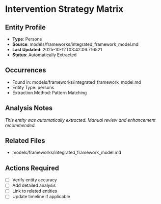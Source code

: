 # Intervention Strategy Matrix

## Entity Profile
- **Type**: Persons
- **Source**: models/frameworks/integrated_framework_model.md
- **Last Updated**: 2025-10-12T03:42:06.716521
- **Status**: Automatically Extracted

## Occurrences
- Found in: models/frameworks/integrated_framework_model.md
- Entity Type: persons
- Extraction Method: Pattern Matching

## Analysis Notes
*This entity was automatically extracted. Manual review and enhancement recommended.*

## Related Files
- models/frameworks/integrated_framework_model.md

## Actions Required
- [ ] Verify entity accuracy
- [ ] Add detailed analysis
- [ ] Link to related entities
- [ ] Update timeline if applicable
